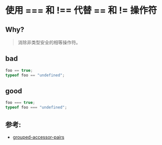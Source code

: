 # 使用 === 和 !== 代替 == 和 != 操作符

## Why?

> 消除非类型安全的相等操作符。

## bad

```js
foo == true;
typeof foo == "undefined";
```

## good

```js
foo === true;
typeof foo === "undefined";
```

## 参考:

- [grouped-accessor-pairs](https://eslint.org/docs/rules/grouped-accessor-pairs)
